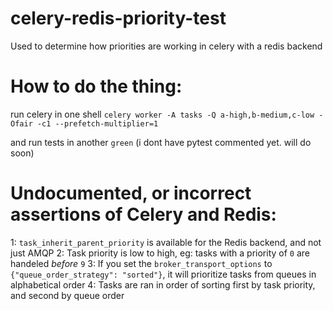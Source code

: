 # celery-redis-priority-test
Used to determine how priorities are working in celery with a redis backend


# How to do the thing:
run celery in one shell
`celery worker -A tasks -Q a-high,b-medium,c-low -Ofair -c1 --prefetch-multiplier=1`

and run tests in another
`green`
(i dont have pytest commented yet.  will do soon)




# Undocumented, or incorrect assertions of Celery and Redis:
1: `task_inherit_parent_priority` is available for the Redis backend, and not just AMQP
2: Task priority is low to high, eg: tasks with a priority of `0` are handeled _before_ `9`
3: If you set the `broker_transport_options` to `{"queue_order_strategy": "sorted"}`, it will prioritize tasks from queues in alphabetical order
4: Tasks are ran in order of sorting first by task priority, and second by queue order 
